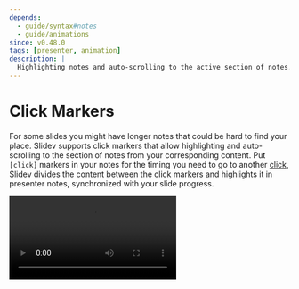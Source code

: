 ```yaml
---
depends:
  - guide/syntax#notes
  - guide/animations
since: v0.48.0
tags: [presenter, animation]
description: |
  Highlighting notes and auto-scrolling to the active section of notes.
---
```


# Click Markers

For some slides you might have longer notes that could be hard to find your place. Slidev supports click markers that allow highlighting and auto-scrolling to the section of notes from your corresponding content. Put `[click]` markers in your notes for the timing you need to go to another [click](/guide/animations#click-animation), Slidev divides the content between the click markers and highlights it in presenter notes, synchronized with your slide progress.

<video src="https://github.com/nholuongut/slidev/assets/11247099/40014e34-67cd-4830-8c8d-8431754a3672" controls rounded shadow w-full></video>
